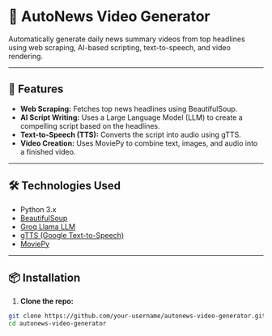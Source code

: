 # 📰 AutoNews Video Generator

Automatically generate daily news summary videos from top headlines using web scraping, AI-based scripting, text-to-speech, and video rendering.

---

## 🚀 Features

- **Web Scraping:** Fetches top news headlines using BeautifulSoup.
- **AI Script Writing:** Uses a Large Language Model (LLM) to create a compelling script based on the headlines.
- **Text-to-Speech (TTS):** Converts the script into audio using gTTS.
- **Video Creation:** Uses MoviePy to combine text, images, and audio into a finished video.

---

## 🛠️ Technologies Used

- Python 3.x
- [BeautifulSoup](https://www.crummy.com/software/BeautifulSoup/)
- [Groq Llama LLM](https://console.groq.com/)
- [gTTS (Google Text-to-Speech)](https://pypi.org/project/gTTS/)
- [MoviePy](https://zulko.github.io/moviepy/)

---

## 📦 Installation

1. **Clone the repo:**

```bash
git clone https://github.com/your-username/autonews-video-generator.git
cd autonews-video-generator
